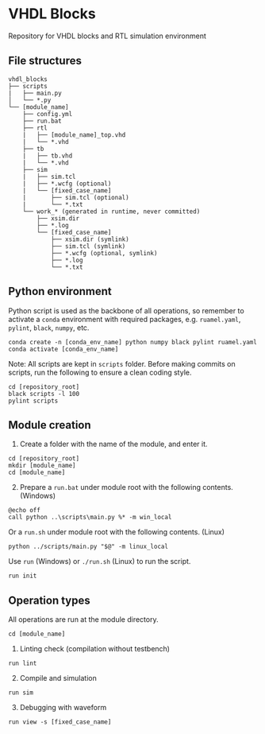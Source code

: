 # VHDL Blocks

Repository for VHDL blocks and RTL simulation environment

## File structures
```
vhdl_blocks
├── scripts
|   ├── main.py
│   └── *.py
└── [module_name]
    ├── config.yml
    ├── run.bat
    ├── rtl
    |   ├── [module_name]_top.vhd
    |   └── *.vhd
    ├── tb
    |   ├── tb.vhd
    |   └── *.vhd
    ├── sim
    |   ├── sim.tcl
    |   ├── *.wcfg (optional)
    |   └── [fixed_case_name]
    |       ├── sim.tcl (optional)
    |       └── *.txt
    └── work_* (generated in runtime, never committed)
        ├── xsim.dir
        ├── *.log
        └── [fixed_case_name]
            ├── xsim.dir (symlink)
            ├── sim.tcl (symlink)
            ├── *.wcfg (optional, symlink)
            ├── *.log
            └── *.txt
```

## Python environment
Python script is used as the backbone of all operations,
so remember to activate a `conda` environment with required packages,
e.g. `ruamel.yaml`, `pylint`, `black`, `numpy`, etc.
```
conda create -n [conda_env_name] python numpy black pylint ruamel.yaml
conda activate [conda_env_name]
```

Note:
All scripts are kept in `scripts` folder.
Before making commits on scripts, run the following to ensure a clean coding style.
```
cd [repository_root]
black scripts -l 100
pylint scripts
```

## Module creation
1. Create a folder with the name of the module, and enter it.
```
cd [repository_root]
mkdir [module_name]
cd [module_name]
```
2. Prepare a `run.bat` under module root with the following contents. (Windows)
```
@echo off
call python ..\scripts\main.py %* -m win_local
```
Or a `run.sh` under module root with the following contents. (Linux)
```
python ../scripts/main.py "$@" -m linux_local
```
Use `run` (Windows) or `./run.sh` (Linux) to run the script.
```
run init
```

## Operation types
All operations are run at the module directory.
```
cd [module_name]
```

1. Linting check (compilation without testbench)
```
run lint
```

2. Compile and simulation
```
run sim
```

3. Debugging with waveform
```
run view -s [fixed_case_name]
```

